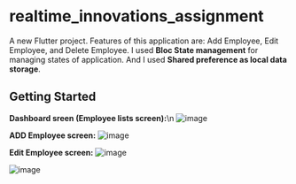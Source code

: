 # realtime_innovations_assignment

A new Flutter project. Features of this application are: Add Employee, Edit Employee, and Delete Employee. I used **Bloc State management** for managing states of application. And I used **Shared preference as local data storage**.

## Getting Started

**Dashboard sreen (Employee lists screen):**\n
![image](https://github.com/user-attachments/assets/a3cac990-7fa1-4b06-8edc-963fdd731721)

**ADD Employee screen:**
![image](https://github.com/user-attachments/assets/e882a182-87bf-4307-a486-ac7eaedd6d3e)

**Edit Employee screen:**
![image](https://github.com/user-attachments/assets/fe8f669b-1de4-4af3-ab91-75ed2c4bd2ad)

![image](https://github.com/user-attachments/assets/b835ea89-f3c0-4479-a10a-cba37d91c52d)
